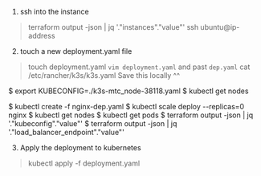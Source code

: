 1. ssh into the instance
> terraform output -json | jq '."instances"."value"'
> ssh ubuntu@ip-address

2. touch a new deployment.yaml file
> touch deployment.yaml
> `vim deployment.yaml` and past `dep.yaml`
> cat /etc/rancher/k3s/k3s.yaml
> Save this locally ^^

$ export KUBECONFIG=./k3s-mtc_node-38118.yaml
$ kubectl get nodes

$ kubectl create -f nginx-dep.yaml 
$ kubectl scale deploy --replicas=0 nginx
$ kubectl get nodes
$ kubectl get pods
$ terraform output -json | jq '."kubeconfig"."value"'
$ terraform output -json | jq '."load_balancer_endpoint"."value"'

3. Apply the deployment to kubernetes
> kubectl apply -f deployment.yaml